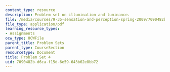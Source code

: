 ```yaml
---
content_type: resource
description: Problem set on illumination and luminance.
file: /media/courses/9-35-sensation-and-perception-spring-2009/7090482bd6caf15d6e59643b62e8bb72_MIT9_35s09_pset04.pdf
file_type: application/pdf
learning_resource_types:
- Assignments
ocw_type: OCWFile
parent_title: Problem Sets
parent_type: CourseSection
resourcetype: Document
title: Problem Set 4
uid: 7090482b-d6ca-f15d-6e59-643b62e8bb72
---
```

